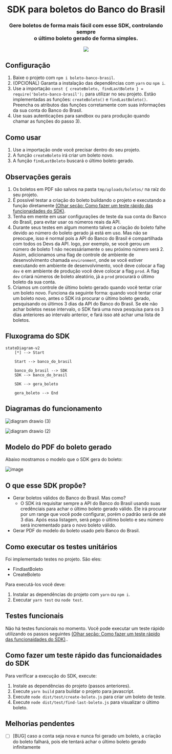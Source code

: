 <h1 align="center">SDK para boletos do Banco do Brasil</h1>
<h3 align="center">Gere boletos de forma mais fácil com esse SDK, controlando sempre<br> o último boleto gerado de forma simples.</h3>
<p align="center">
        <a href="https://github.com/filipeas/boleto-banco-brasil/releases/tag/0.1.0" alt="Version">
        <img src="https://img.shields.io/badge/version-0.0.7-green" /></a>
</p>

## Configuração
1) Baixe o projeto com ``` npm i boleto-banco-brasil ```.
2) (OPCIONAL) Garanta a instalação das dependências com ``` yarn ``` ou ``` npm i ```.
3) Use a importação ``` const { createBoleto, findLastBoleto } = require('boleto-banco-brasil'); ``` para utilizar no seu projeto. Estão implementadas as funções: ``` createBoleto() ``` e ``` findLastBoleto() ```. Preencha os atributos das funções corretamente com suas informações da sua conta do Banco do Brasil. 
4) Use suas autenticações para sandbox ou para produção quando chamar as funções do passo 3).

## Como usar
1) Use a importação onde você precisar dentro do seu projeto.
2) A função ``` createBoleto ``` irá criar um boleto novo.
3) A função ``` findLastBoleto ``` buscará o último boleto gerado.

## Observações gerais
1) Os boletos em PDF são salvos na pasta ``` tmp/uploads/boletos/ ``` na raíz do seu projeto.
2) É possível testar a criação do boleto buildando o projeto e executando a função diretamente [(Olhar seção: Como fazer um teste rápido das funcionaidades do SDK)](https://github.com/filipeas/boleto-banco-brasil#como-fazer-um-teste-r%C3%A1pido-das-funcionaidades-do-sdk).
3) Tenha em mente em usar configurações de teste da sua conta do Banco do Brasil, para evitar usar os números reais da API.
4) Durante seus testes em algum momento talvez a criação do boleto falhe devido ao número do boleto gerado já está em uso. Mas não se preocupe, isso é normal pois a API do Banco do Brasil é compartilhada com todos os Devs da API. logo, por exemplo, se você gerou um número de boleto 1 não necessáriamente o seu próximo número será 2. Assim, adicionamos uma flag de controle de ambiente de desenvolvimento chamada ``` environment ```, onde se você estiver executando em ambiente de desenvolvimento, você deve colocar a flag ``` dev ``` e em ambiente de produção você deve colocar a flag ``` prod ```. A flag ``` dev ``` criará números de boleto aleatório, já a ``` prod ``` procurará o último boleto da sua conta.
5) Criamos um controle de último boleto gerado quando você tentar criar um boleto novo. Funciona da seguinte forma: quando você tentar criar um boleto novo, antes o SDK irá procurar o último boleto gerado, pesquisando os últimos 3 dias da API do Banco do Brasil. Se ele não achar boletos nesse intervalo, o SDK fará uma nova pesquisa para os 3 dias anteriores ao intervalo anterior, e fará isso até achar uma lista de boletos.

## Fluxograma do SDK
```mermaid
stateDiagram-v2
    [*] --> Start

    Start --> banco_do_brasil

    banco_do_brasil --> SDK
    SDK --> banco_do_brasil

    SDK --> gera_boleto

    gera_boleto --> End
```

## Diagramas do funcionamento
![diagram drawio (3)](https://user-images.githubusercontent.com/23065588/201450114-d571aed7-2368-4f92-a6e3-160bfca9917e.png)

![diagram drawio (2)](https://user-images.githubusercontent.com/23065588/201450109-1f09c123-22cd-45b7-9e27-a783e3e8496a.png)

## Modelo do PDF do boleto gerado
Abaixo mostramos o modelo que o SDK gera do boleto:

![image](https://user-images.githubusercontent.com/23065588/201737206-96211474-1cf4-46db-95ea-71868a5e9a38.png)

## O que esse SDK propõe?
- Gerar boletos válidos do Banco do Brasil. Mas como?
    - O SDK irá requisitar sempre a API do Banco do Brasil usando suas credênciais para achar o último boleto gerado válido. Ele irá procurar por um range que você pode configurar, porém o padrão será de até 3 dias. Após essa listagem, será pego o último boleto e seu número será incrementado para o novo boleto válido.
- Gerar PDF do modelo do boleto usado pelo Banco do Brasil.

## Como executar os testes unitários
Foi implementado testes no projeto. São eles:
- FindlastBoleto
- CreateBoleto

Para executá-los você deve:

1) Instalar as dependências do projeto com ``` yarn ``` ou ``` npm i ```.
3) Executar ``` yarn test ``` ou ``` node test ```.

## Testes funcionais
Não há testes funcionais no momento. Você pode executar um teste rápido utilizando os passos seguintes [(Olhar seção: Como fazer um teste rápido das funcionaidades do SDK)](https://github.com/filipeas/boleto-banco-brasil#como-fazer-um-teste-r%C3%A1pido-das-funcionaidades-do-sdk)..

## Como fazer um teste rápido das funcionaidades do SDK
Para verificar a execução do SDK, execute:
1) Instale as dependências do projeto (passos anteriores).
2) Execute ``` yarn build ``` para buildar o projeto para javascript.
3) Execute ``` node dist/test/create-boleto.js ``` para criar um boleto de teste.
4) Execute ``` node dist/test/find-last-boleto.js ``` para visualizar o último boleto.

## Melhorias pendentes
- [ ] [BUG] caso a conta seja nova e nunca foi gerado um boleto, a criação do boleto falhará, pois ele tentará achar o último boleto gerado infinitamente